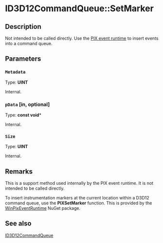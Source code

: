 # ID3D12CommandQueue::SetMarker

## Description

Not intended to be called directly. Use the
[PIX event runtime](https://devblogs.microsoft.com/pix/winpixeventruntime/) to insert events into a command queue.

## Parameters

### `Metadata`

Type: **UINT**

Internal.

### `pData` [in, optional]

Type: **const void***

Internal.

### `Size`

Type: **UINT**

Internal.

## Remarks

This is a support method used internally by the PIX event runtime. It is not intended to be called directly.

To insert instrumentation markers at the current location within a D3D12 command queue, use the **PIXSetMarker** function. This is provided by the [WinPixEventRuntime](https://devblogs.microsoft.com/pix/winpixeventruntime/) NuGet package.

## See also

[ID3D12CommandQueue](https://learn.microsoft.com/windows/desktop/api/d3d12/nn-d3d12-id3d12commandqueue)
